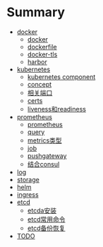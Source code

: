 # Summary
* [docker]()
  * [docker](chapters/docker/docker.md)
  * [dockerfile](chapters/docker/dockerfile.md)
  * [docker-tls](chapters/docker/dockertls.md)
  * [harbor](chapters/docker/harbor.md)
* [ kubernetes]()
  * [kubernetes component](chapters/kubernetes/component.md)
  * [concept](chapters/kubernetes/concept.md)
  * [相关端口](chapters/kubernetes/port.md)
  * [certs](chapters/kubernetes/-certs.md)
  * [liveness和readiness](chapters/kubernetes/probe.md)
* [prometheus]()
  * [prometheus](chapters/prometheus/prometheus.md)
  * [query](chapters/prometheus/query.md)
  * [metrics类型](chapters/prometheus/metrics.md)
  * [job](chapters/prometheus/job.md)
  * [pushgateway](chapters/prometheus/pushgateway.md)
  * [结合consul](chapters/prometheus/consul.md)
* [log]()
* [storage]()
* [helm]()
* [ingress]()
* [etcd]()
  * [etcda安装](chapters/etcd/etcd-install.md)
  * [etcd常用命令](chapters/etcd/etcd-cmd.md)
  * [etcd备份恢复](chapters/etcd/etcd-backup-recover.md)
* [TODO](chapters/4.md)


